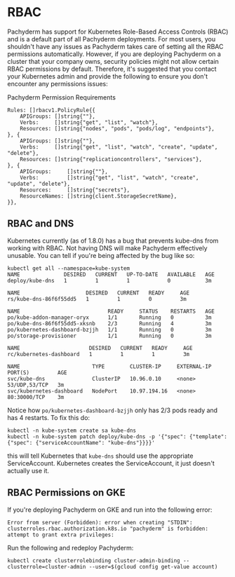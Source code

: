 # RBAC

Pachyderm has support for Kubernetes Role-Based Access Controls (RBAC) and is a default part of all Pachyderm deployments. For most users, you shouldn't have any issues as Pachyderm takes care of setting all the RBAC permissions automatically. However, if you are deploying Pachyderm on a cluster that your company owns, security policies might not allow certain RBAC permissions by default. Therefore, it's suggested that you contact your Kubernetes admin and provide the following to ensure you don't encounter any permissions issues:

Pachyderm Permission Requirements
```
Rules: []rbacv1.PolicyRule{{
	APIGroups: []string{""},
	Verbs:     []string{"get", "list", "watch"},
	Resources: []string{"nodes", "pods", "pods/log", "endpoints"},
}, {
	APIGroups: []string{""},
	Verbs:     []string{"get", "list", "watch", "create", "update", "delete"},
	Resources: []string{"replicationcontrollers", "services"},
}, {
	APIGroups:     []string{""},
	Verbs:         []string{"get", "list", "watch", "create", "update", "delete"},
	Resources:     []string{"secrets"},
	ResourceNames: []string{client.StorageSecretName},
}},
```

## RBAC and DNS
Kubernetes currently (as of 1.8.0) has a bug that prevents kube-dns from
working with RBAC. Not having DNS will make Pachyderm effectively unusable. You
can tell if you're being affected by the bug like so:

```shell
kubectl get all --namespace=kube-system
NAME              DESIRED   CURRENT   UP-TO-DATE   AVAILABLE   AGE
deploy/kube-dns   1         1         1            0           3m

NAME                     DESIRED   CURRENT   READY     AGE
rs/kube-dns-86f6f55dd5   1         1         0         3m

NAME                            READY     STATUS    RESTARTS   AGE
po/kube-addon-manager-oryx      1/1       Running   0          3m
po/kube-dns-86f6f55dd5-xksnb    2/3       Running   4          3m
po/kubernetes-dashboard-bzjjh   1/1       Running   0          3m
po/storage-provisioner          1/1       Running   0          3m

NAME                      DESIRED   CURRENT   READY     AGE
rc/kubernetes-dashboard   1         1         1         3m

NAME                       TYPE        CLUSTER-IP     EXTERNAL-IP   PORT(S)         AGE
svc/kube-dns               ClusterIP   10.96.0.10     <none>        53/UDP,53/TCP   3m
svc/kubernetes-dashboard   NodePort    10.97.194.16   <none>        80:30000/TCP    3m
```

Notice how `po/kubernetes-dashboard-bzjjh` only has 2/3 pods ready and has 4 restarts.
To fix this do:

```shell
kubectl -n kube-system create sa kube-dns
kubectl -n kube-system patch deploy/kube-dns -p '{"spec": {"template": {"spec": {"serviceAccountName": "kube-dns"}}}}'
```

this will tell Kubernetes that `kube-dns` should use the appropriate
ServiceAccount. Kubernetes creates the ServiceAccount, it just doesn't actually
use it.

## RBAC Permissions on GKE
If you're deploying Pachyderm on GKE and run into the following error:

```
Error from server (Forbidden): error when creating "STDIN": clusterroles.rbac.authorization.k8s.io "pachyderm" is forbidden: attempt to grant extra privileges:
```

Run the following and redeploy Pachyderm:

```
kubectl create clusterrolebinding cluster-admin-binding --clusterrole=cluster-admin --user=$(gcloud config get-value account)

```


